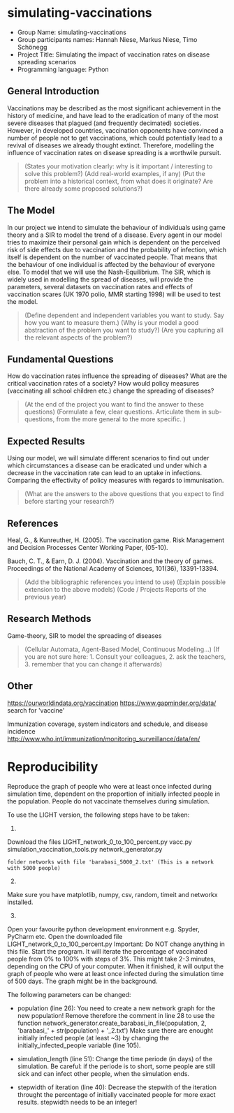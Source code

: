 # simulating-vaccinations

* Group Name: simulating-vaccinations
* Group participants names: Hannah Niese, Markus Niese, Timo Schönegg
* Project Title: Simulating the impact of vaccination rates on disease spreading scenarios
* Programming language: Python 

## General Introduction

Vaccinations may be described as the most significant achievement in the history of medicine, and have lead to the eradication of many of the most severe diseases that plagued (and frequently decimated) societies. 
However, in developed countries, vaccination opponents have convinced a number of people not to get vaccinations, which could potentially lead to a revival of diseases we already thought extinct. Therefore, modelling the influence of vaccination rates on disease spreading is a worthwile pursuit. 

> (States your motivation clearly: why is it important / interesting to solve this problem?)
> (Add real-world examples, if any)
> (Put the problem into a historical context, from what does it originate? Are there already some proposed solutions?)

## The Model

In our project we intend to simulate the behaviour of individuals using game theory and a SIR to model the trend of a disease. Every agent in our model tries to maximize their personal gain which is dependent on the perceived risk of side effects due to vaccination and the probability of infection, which itself is dependent on the number of vaccinated people. That means that the behaviour of one individual is affected by the behaviour of everyone else. To model that we will use the Nash-Equilibrium. The SIR, which is widely used in modelling the spread of diseases, will provide the parameters, several datasets on vaccination rates and effects of vaccination scares (UK 1970 polio, MMR starting 1998) will be used to test the model. 

> (Define dependent and independent variables you want to study. Say how you want to measure them.) (Why is your model a good abstraction of the problem you want to study?) (Are you capturing all the relevant aspects of the problem?)


## Fundamental Questions

How do vaccination rates influence the spreading of diseases?
What are the critical vaccination rates of a society?
How would policy measures (vaccinating all school children etc.) change the spreading of diseases?

> (At the end of the project you want to find the answer to these questions)
> (Formulate a few, clear questions. Articulate them in sub-questions, from the more general to the more specific. )

## Expected Results

Using our model, we will simulate different scenarios to find out under which circumstances a disease can be eradicated und under which a decrease in the vaccination rate can lead to an uptake in infections.
Comparing the effectivity of policy measures with regards to immunisation.

> (What are the answers to the above questions that you expect to find before starting your research?)

## References 

Heal, G., & Kunreuther, H. (2005). The vaccination game. Risk Management and Decision Processes Center Working Paper, (05-10).

Bauch, C. T., & Earn, D. J. (2004). Vaccination and the theory of games. Proceedings of the National Academy of Sciences, 101(36), 13391-13394.

> (Add the bibliographic references you intend to use)
> (Explain possible extension to the above models)
> (Code / Projects Reports of the previous year)


## Research Methods
Game-theory, SIR to model the spreading of diseases

> (Cellular Automata, Agent-Based Model, Continuous Modeling...) (If you are not sure here: 1. Consult your colleagues, 2. ask the teachers, 3. remember that you can change it afterwards)


## Other

https://ourworldindata.org/vaccination
https://www.gapminder.org/data/ search for 'vaccine'

Immunization coverage, system indicators and schedule, and disease incidence
http://www.who.int/immunization/monitoring_surveillance/data/en/

# Reproducibility

Reproduce the graph of people who were at least once infected during simulation
time, dependent on the proportion of initially infected people in the population.
People do not vaccinate themselves during simulation.

To use the LIGHT version, the following steps have to be taken:

1. 
Download the files 
    LIGHT_network_0_to_100_percent.py
    vacc.py
    simulation_vaccination_tools.py
    network_generator.py
    
    folder networks with file 'barabasi_5000_2.txt' (This is a network with 5000 people)


2. 
Make sure you have matplotlib, numpy, csv, random, timeit and networkx installed.

3. 
Open your favourite python development environment e.g. Spyder, PyCharm etc.
Open the downloaded file LIGHT_network_0_to_100_percent.py 
Important: Do NOT change anything in this file.
Start the program.
It will iterate the percentage of vaccinated people from 0% to 100% with steps of 3%.
This might take 2-3 minutes, depending on the CPU of your computer. 
When it finished, it will output the graph of people who were at least once infected 
during the simulation time of 500 days. The graph might be in the background.

The following parameters can be changed:
- population (line 26): 
      You need to create a new network graph for the new population!
      Remove therefore the comment in line 28 to use the function
      network_generator.create_barabasi_in_file(population, 2, 'barabasi_' + str(population) + '_2.txt')
      Make sure there are enought initially infected people (at least ~3)
      by changing the initially_infected_people variable (line 105).
              
- simulation_length (line 51):
      Change the time periode (in days) of the simulation.
      Be careful: if the periode is to short, some people are still sick and
      can infect other people, when the simulation ends.
      
- stepwidth of iteration  (line 40):
      Decrease the stepwith of the iteration throught the percentage of initially
      vaccinated people for more exact results.
      stepwidth needs to be an integer!
                    
    